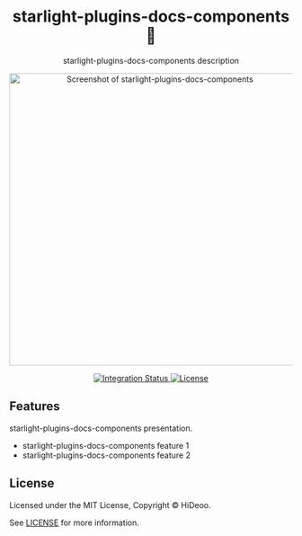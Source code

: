 <div align="center">
  <h1>starlight-plugins-docs-components 🚧</h1>
  <p>starlight-plugins-docs-components description</p>
  <p>
    <a href="https://dummyimage.com/520x350/121212/cdc8be.png&text=screenshot" title="Screenshot of starlight-plugins-docs-components">
      <img alt="Screenshot of starlight-plugins-docs-components" src="https://dummyimage.com/520x350/121212/cdc8be.png&text=screenshot" width="520" />
    </a>
  </p>
</div>

<div align="center">
  <a href="https://github.com/HiDeoo/starlight-plugins-docs-components/actions/workflows/integration.yml">
    <img alt="Integration Status" src="https://github.com/HiDeoo/starlight-plugins-docs-components/actions/workflows/integration.yml/badge.svg" />
  </a>
  <a href="https://github.com/HiDeoo/starlight-plugins-docs-components/blob/main/LICENSE">
    <img alt="License" src="https://badgen.net/github/license/HiDeoo/starlight-plugins-docs-components" />
  </a>
  <br />
</div>

## Features

starlight-plugins-docs-components presentation.

- starlight-plugins-docs-components feature 1
- starlight-plugins-docs-components feature 2

## License

Licensed under the MIT License, Copyright © HiDeoo.

See [LICENSE](https://github.com/HiDeoo/starlight-plugins-docs-components/blob/main/LICENSE) for more information.
